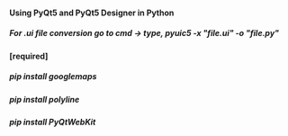 #### Using PyQt5 and PyQt5 Designer in Python
##### For .ui file conversion go to cmd -> type, pyuic5 -x "file.ui" -o "file.py" 
#### [required]
##### pip install googlemaps
##### pip install polyline
##### pip install PyQtWebKit
